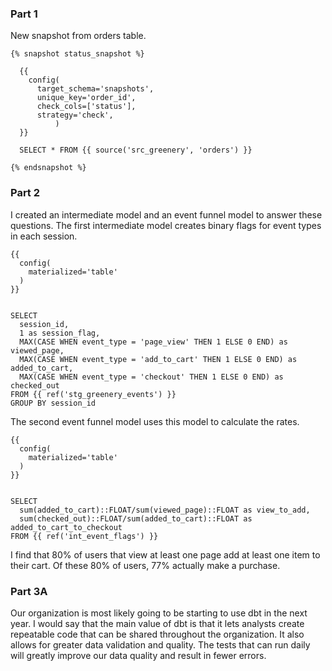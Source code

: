 ### Part 1

New snapshot from orders table.

```
{% snapshot status_snapshot %}

  {{
    config(
      target_schema='snapshots',
      unique_key='order_id',
      check_cols=['status'],
      strategy='check',
          )
  }}

  SELECT * FROM {{ source('src_greenery', 'orders') }}

{% endsnapshot %}
```

### Part 2
I created an intermediate model and an event funnel model to answer these questions. The first intermediate model creates binary flags for event types in each session.
```
{{
  config(
    materialized='table'
  )
}}


SELECT
  session_id,
  1 as session_flag,
  MAX(CASE WHEN event_type = 'page_view' THEN 1 ELSE 0 END) as viewed_page,
  MAX(CASE WHEN event_type = 'add_to_cart' THEN 1 ELSE 0 END) as added_to_cart,
  MAX(CASE WHEN event_type = 'checkout' THEN 1 ELSE 0 END) as checked_out
FROM {{ ref('stg_greenery_events') }}
GROUP BY session_id
```
The second event funnel model uses this model to calculate the rates.

```
{{
  config(
    materialized='table'
  )
}}


SELECT
  sum(added_to_cart)::FLOAT/sum(viewed_page)::FLOAT as view_to_add,
  sum(checked_out)::FLOAT/sum(added_to_cart)::FLOAT as added_to_cart_to_checkout
FROM {{ ref('int_event_flags') }}
```
I find that 80% of users that view at least one page add at least one item to their cart. Of these 80% of users, 77% actually make a purchase.

### Part 3A

Our organization is most likely going to be starting to use dbt in the next year. I would say that the main value of dbt is that it lets analysts create repeatable code that can be shared throughout the organization. It also allows for greater data validation and quality. The tests that can run daily will greatly improve our data quality and result in fewer errors.






